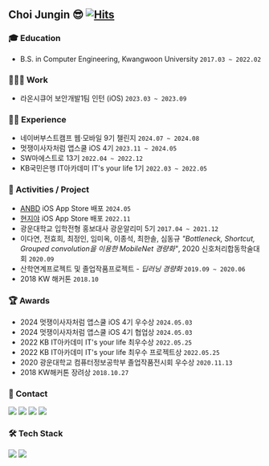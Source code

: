 ## Choi Jungin 😎  [![Hits](https://hits.seeyoufarm.com/api/count/incr/badge.svg?url=https%3A%2F%2Fgithub.com%2Fchoijungp%2F&count_bg=%23D8A5FE&title_bg=%23555555&icon=&icon_color=%23E7E7E7&title=hits&edge_flat=false)](https://hits.seeyoufarm.com)

### 🎓 Education
* B.S. in Computer Engineering, Kwangwoon University `2017.03 ~ 2022.02`

### 👩🏻‍💻 Work
* 라온시큐어 보안개발1팀 인턴 (iOS) `2023.03 ~ 2023.09`

### 🏃‍♀️ Experience
* 네이버부스트캠프 웹·모바일 9기 챌린지 `2024.07 ~ 2024.08`
* 멋쟁이사자처럼 앱스쿨 iOS 4기 `2023.11 ~ 2024.05`
* SW마에스트로 13기 `2022.04 ~ 2022.12`
* KB국민은행 IT아카데미 IT's your life 1기 `2022.03 ~ 2022.05`

### 🌱 Activities / Project
* [ANBD](https://apps.apple.com/kr/app/anbd/id6502585089) iOS App Store 배포 `2024.05`
* [현지야](https://apps.apple.com/kr/app/%ED%98%84%EC%A7%80%EC%95%BC-heylocal/id1642791139) iOS App Store 배포 `2022.11`
* 광운대학교 입학전형 홍보대사 광운알리미 5기 `2017.04 ~ 2021.12`
* 이다연, 전효희, 최정인, 임미옥, 이종석, 최한솔, 심동규 _"Bottleneck, Shortcut, Grouped convolution을 이용한 MobileNet 경량화"_, 2020 신호처리합동학술대회 `2020.09`
* 산학연계프로젝트 및 졸업작품프로젝트 - _딥러닝 경량화_ `2019.09 ~ 2020.06`
* 2018 KW 해커톤 `2018.10`

### 🏆 Awards
* 2024 멋쟁이사자처럼 앱스쿨 iOS 4기 우수상 `2024.05.03`
* 2024 멋쟁이사자처럼 앱스쿨 iOS 4기 협업상 `2024.05.03`
* 2022 KB IT아카데미 IT's your life 최우수상 `2022.05.25`
* 2022 KB IT아카데미 IT's your life 최우수 프로젝트상 `2022.05.25`
* 2020 광운대학교 컴퓨터정보공학부 졸업작품전시회 우수상 `2020.11.13`
* 2018 KW해커톤 장려상 `2018.10.27`

### 📧 Contact
<a href="mailto:wjddls980912@gmail.com" target="_blank"><img src="https://img.shields.io/badge/Gmail-EA4335?style=flat&logo=Gmail&logoColor=white" /></a> 
<a href="https://github.com/choijungp?tab=repositories" target="_blank"><img src="https://img.shields.io/badge/GitHub-181717?style=flat&logo=GitHub&logoColor=white" /></a> 
<a href="https://www.linkedin.com/in/choijungp912/" target="_blank"><img src="https://img.shields.io/badge/Linkedin-0A66C2?style=flat&logo=Linkedin&logoColor=white" /></a> 
<a href="https://choijungp.tistory.com/" target="_blank"><img src="https://img.shields.io/badge/Tistory-FF5A4A?style=flat&logo=Tistory&logoColor=white" /></a> 


### 🛠 Tech Stack
<img src="https://img.shields.io/badge/Swift-F05138?style=flat&logo=Swift&logoColor=white"/> <img src="https://img.shields.io/badge/Python-3776AB?style=flat&logo=Python&logoColor=white"/>  

